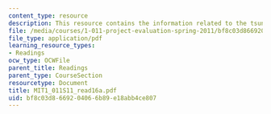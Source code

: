 ```yaml
---
content_type: resource
description: This resource contains the information related to the tsunami.
file: /media/courses/1-011-project-evaluation-spring-2011/bf8c03d8669204066b89e18abb4ce807_MIT1_011S11_read16a.pdf
file_type: application/pdf
learning_resource_types:
- Readings
ocw_type: OCWFile
parent_title: Readings
parent_type: CourseSection
resourcetype: Document
title: MIT1_011S11_read16a.pdf
uid: bf8c03d8-6692-0406-6b89-e18abb4ce807
---
```

